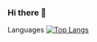 ### Hi there 👋

Languages
[![Top Langs](https://github-readme-stats.vercel.app/api/top-langs/?username=oskar-mikael)](https://github.com/anuraghazra/github-readme-stats)
<!--
**Oskar-Mikael/Oskar-Mikael** is a ✨ _special_ ✨ repository because its `README.md` (this file) appears on your GitHub profile.

Here are some ideas to get you started:

- 🔭 I’m currently working on ...
- 🌱 I’m currently learning ...
- 👯 I’m looking to collaborate on ...
- 🤔 I’m looking for help with ...
- 💬 Ask me about ...
- 📫 How to reach me: ...
- 😄 Pronouns: ...
- ⚡ Fun fact: ...
-->

